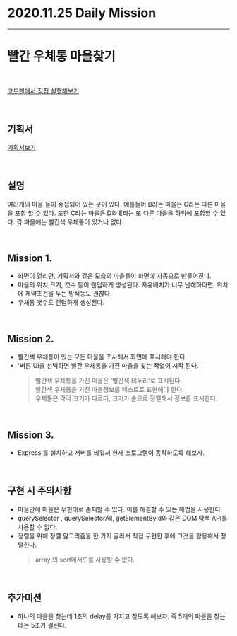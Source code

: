 # 2020.11.25 Daily Mission

---

# 빨간 우체통 마을찾기

<br>

<a href="https://codepen.io/letsBeCodeGenius/pen/VwKZrjJ" target="_blank">코드펜에서 직접 실행해보기</a>

<br>

## 기획서

<a href="https://docs.google.com/presentation/d/1pU6iSSaOK1MgH-wiYuz-249D-aRzIxwN/edit#slide=id.p1" target="_blank">기획서보기</a>

<br>

## 설명

여러개의 마을 들이 중첩되어 있는 곳이 있다.
예를들어 B라는 마을은 C라는 다른 마을을 포함 할 수 있다.
또한 C라는 마을은 D와 E라는 또 다른 마을을 하위에 포함할 수 있다.
각 마을에는 빨간색 우체통이 있거나 없다.

<br>

## Mission 1.

- 화면이 열리면, 기획서와 같은 모습의 마을들이 화면에 자동으로 만들어진다.
- 마을의 위치,크기, 갯수 등이 랜덤하게 생성된다. 자유배치가 너무 난해하다면, 위치에 제약조건을 두는 방식등도 괜찮다.
- 우체통 갯수도 랜덤하게 생성된다.

<br>

## Mission 2.

- 빨간색 우체통이 있는 모든 마을을 조사해서 화면에 표시해야 한다.
- '버튼'UI을 선택하면 빨간 우체통을 가진 마을을 찾는 작업이 시작 된다.
  > 빨간색 우체통을 가진 마을은 '빨간색 테두리'로 표시된다.<br>
  > 빨간색 우체통을 가진 마을정보를 텍스트로 표현해야 한다. <br>
  > 우체통은 각각 크기가 다르다, 크기가 순으로 정렬해서 정보를 표시한다.

<br>

## Mission 3.

- Express 를 설치하고 서버를 띄워서 현재 프로그램이 동작하도록 해보자.

<br>

## 구현 시 주의사항

- 마을안에 마을은 무한대로 존재할 수 있다. 이를 해결할 수 있는 해법을 사용한다.
- querySelector , querySelectorAll, getElementById와 같은 DOM 탐색 API를 사용할 수 없다.
- 정렬을 위해 정렬 알고리즘을 한 가지 골라서 직접 구현한 후에 그것을 활용해서 정렬한다.
  > array 의 sort메서드를 사용할 수 없다.

<br>

## 추가미션

- 하나의 마을을 찾는데 1초의 delay를 가지고 찾도록 해보자. 즉 5개의 마을을 찾는데는 5초가 걸린다.
